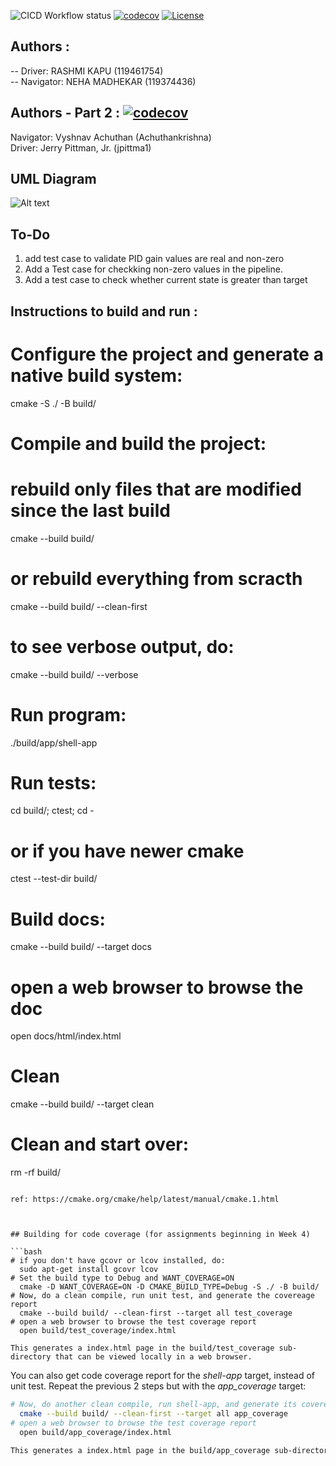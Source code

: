 ![CICD Workflow status](https://github.com/Rashmikapu/ENPM808X_TestDrivenDev/actions/workflows/run-unit-test-and-upload-codecov.yml/badge.svg) [![codecov](https://codecov.io/gh/Rashmikapu/ENPM808X_TestDrivenDev/branch/main/graph/badge.svg)](https://codecov.io/gh/Rashmikapu/ENPM808X_TestDrivenDev) [![License](https://img.shields.io/badge/license-MIT-blue.svg)](LICENSE)


## Authors :

-- Driver: RASHMI KAPU (119461754)<br>
-- Navigator: NEHA MADHEKAR (119374436)
## Authors - Part 2 : [![codecov](https://codecov.io/gh/Achuthankrishna/ENPM808X_TestDrivenDev/branch/main/graph/badge.svg)](https://codecov.io/gh/Achuthankrishna/ENPM808X_TestDrivenDev)
Navigator: Vyshnav Achuthan (Achuthankrishna) <br> 
Driver: Jerry Pittman, Jr. (jpittma1)
## UML Diagram
![Alt text](UML.jpg)

## To-Do
1. add test case to validate PID gain values are real and non-zero
2. Add a Test case for checkking non-zero values in the pipeline.
3. Add a test case to check whether current state is greater than target

## Instructions to build and run :

# Configure the project and generate a native build system:
  
  cmake -S ./ -B build/

# Compile and build the project:
  # rebuild only files that are modified since the last build
  cmake --build build/
  # or rebuild everything from scracth
  cmake --build build/ --clean-first
  # to see verbose output, do:
  cmake --build build/ --verbose

# Run program:
  ./build/app/shell-app

# Run tests:
  cd build/; ctest; cd -
  # or if you have newer cmake
  ctest --test-dir build/

# Build docs:
  cmake --build build/ --target docs
  # open a web browser to browse the doc
  open docs/html/index.html

# Clean
  cmake --build build/ --target clean

# Clean and start over:
  rm -rf build/
```

ref: https://cmake.org/cmake/help/latest/manual/cmake.1.html



## Building for code coverage (for assignments beginning in Week 4)

```bash
# if you don't have gcovr or lcov installed, do:
  sudo apt-get install gcovr lcov
# Set the build type to Debug and WANT_COVERAGE=ON
  cmake -D WANT_COVERAGE=ON -D CMAKE_BUILD_TYPE=Debug -S ./ -B build/
# Now, do a clean compile, run unit test, and generate the covereage report
  cmake --build build/ --clean-first --target all test_coverage
# open a web browser to browse the test coverage report
  open build/test_coverage/index.html

This generates a index.html page in the build/test_coverage sub-directory that can be viewed locally in a web browser.
```

You can also get code coverage report for the *shell-app* target, instead of unit test. Repeat the previous 2 steps but with the *app_coverage* target:

``` bash
# Now, do another clean compile, run shell-app, and generate its covereage report
  cmake --build build/ --clean-first --target all app_coverage
# open a web browser to browse the test coverage report
  open build/app_coverage/index.html

This generates a index.html page in the build/app_coverage sub-directory that can be viewed locally in a web browser.
```

